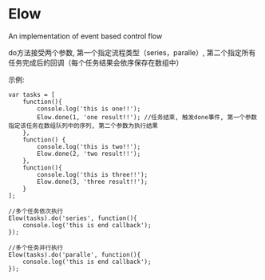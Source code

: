 Elow
====

An implementation of event based control flow

do方法接受两个参数, 第一个指定流程类型（series，paralle）, 第二个指定所有任务完成后的回调（每个任务结果会依序保存在数组中）

示例:

    var tasks = [
        function(){
            console.log('this is one!!');
            Elow.done(1, 'one result!!'); //任务结束, 触发done事件, 第一个参数指定该任务在数组队列中的序列, 第二个参数为执行结果 
        },
        function() {
            console.log('this is two!!');
            Elow.done(2, 'two result!!');
        },
        function(){
            console.log('this is three!!');
            Elow.done(3, 'three result!!');
        }
    ];

    //多个任务依次执行 
    Elow(tasks).do('series', function(){
        console.log('this is end callback');
    });

    //多个任务并行执行 
    Elow(tasks).do('paralle', function(){
        console.log('this is end callback');
    });
    